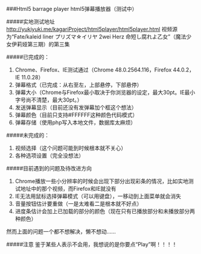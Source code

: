 ###Html5 barrage player html5弹幕播放器（测试中）

#####实地测试地址
http://yukiyuki.me/kagariProject/html5player/html5player.html 视频源为“Fate/kaleid liner プリズマ☆イリヤ 2wei Herz 命短し腐れよ乙女”（魔法少女伊莉娅第三期）的第三集

#####已完成的：
1. Chrome、Firefox、IE测试通过（Chrome 48.0.2564.116，Firefox 44.0.2，IE 11.0.28）
2. 弹幕格式（已完成：从右至左，上部悬停，下部悬停）
3. 弹幕大小（Chrome与Firefox最小取决于你浏览器的设定，最大30pt。IE最小字号尚不清楚，最大30pt。）
4. 发送弹幕显示（目前还没有发弹幕加个框这个想法）
5. 弹幕颜色（目前只支持#FFFFFF这种颜色代码模式）
6. 弹幕存储（使用php写入本地文件，数据库太麻烦）

#####未完成的：
1. 视频选择（这个问题可能到时候根本就不关心）
2. 各种选项设置（完全没想法）

#####目前遇到的问题及待改进方向
1. Chrome播放一些小分辨率的时候会出现下部分出现彩条的情况，比如实地测试地址中的那个视频，而Firefox和IE就没有      
2. IE无法用鼠标选择弹幕模式（可以用键盘），一移动到上面菜单就会消失
3. 音量按钮估计要重做（一是太难看二是根本就不好点）
4. 进度条估计会加上已加载的部分的颜色（现在只有已播放部分和未播放部分两种颜色）   

然而上面的问题一个都不想解决，懒不想动……

#####注意
鉴于某些人表示不会用，我想说的是你要点“Play”啊！！！！
